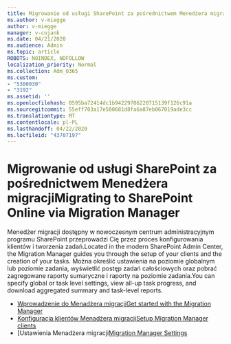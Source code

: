 ```yaml
---
title: Migrowanie od usługi SharePoint za pośrednictwem Menedżera migracji
ms.author: v-miegge
author: v-miegge
manager: v-cojank
ms.date: 04/21/2020
ms.audience: Admin
ms.topic: article
ROBOTS: NOINDEX, NOFOLLOW
localization_priority: Normal
ms.collection: Adm_O365
ms.custom:
- "5300030"
- "3192"
ms.assetid: ''
ms.openlocfilehash: 0595ba72414dc1b94229706220715139f126c91a
ms.sourcegitcommit: 55eff703a17e500681d8fa6a87eb067019ade3cc
ms.translationtype: MT
ms.contentlocale: pl-PL
ms.lasthandoff: 04/22/2020
ms.locfileid: "43707197"
---
```

# <a name="migrating-to-sharepoint-online-via-migration-manager"></a><span data-ttu-id="e2808-102">Migrowanie od usługi SharePoint za pośrednictwem Menedżera migracji</span><span class="sxs-lookup"><span data-stu-id="e2808-102">Migrating to SharePoint Online via Migration Manager</span></span>

<span data-ttu-id="e2808-103">Menedżer migracji dostępny w nowoczesnym centrum administracyjnym programu SharePoint przeprowadzi Cię przez proces konfigurowania klientów i tworzenia zadań.</span><span class="sxs-lookup"><span data-stu-id="e2808-103">Located in the modern SharePoint Admin Center, the Migration Manager guides you through the setup of your clients and the creation of your tasks.</span></span> <span data-ttu-id="e2808-104">Można określić ustawienia na poziomie globalnym lub poziomie zadania, wyświetlić postęp zadań całościowych oraz pobrać zagregowane raporty sumaryczne i raporty na poziomie zadania.</span><span class="sxs-lookup"><span data-stu-id="e2808-104">You can specify global or task level settings, view all-up task progress, and download aggregated summary and task-level reports.</span></span>

* [<span data-ttu-id="e2808-105">Wprowadzenie do Menadżera migracji</span><span class="sxs-lookup"><span data-stu-id="e2808-105">Get started with the Migration Manager</span></span>](https://docs.microsoft.com/sharepointmigration/mm-get-started)
* [<span data-ttu-id="e2808-106">Konfiguracja klientów Menadżera migracji</span><span class="sxs-lookup"><span data-stu-id="e2808-106">Setup Migration Manager clients</span></span>](https://docs.microsoft.com/sharepointmigration/mm-setup-clients)
* <span data-ttu-id="e2808-107">[Ustawienia Menadżera migracji</span><span class="sxs-lookup"><span data-stu-id="e2808-107">[Migration Manager Settings](https://docs.microsoft.com/sharepointmigration/mm-settings)</span></span>
